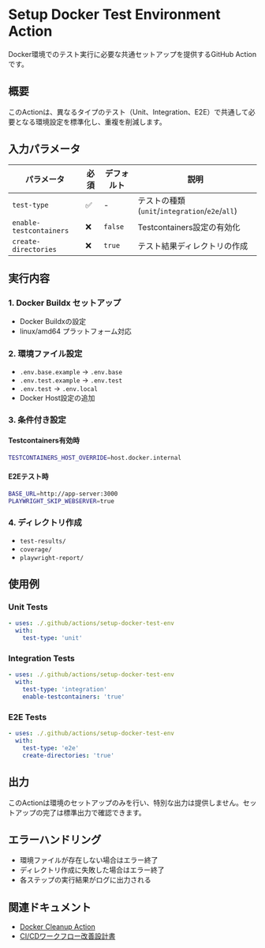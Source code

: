 # Setup Docker Test Environment Action

Docker環境でのテスト実行に必要な共通セットアップを提供するGitHub Actionです。

## 概要

このActionは、異なるタイプのテスト（Unit、Integration、E2E）で共通して必要となる環境設定を標準化し、重複を削減します。

## 入力パラメータ

| パラメータ | 必須 | デフォルト | 説明 |
|-----------|-----|-----------|-----|
| `test-type` | ✅ | - | テストの種類 (`unit`/`integration`/`e2e`/`all`) |
| `enable-testcontainers` | ❌ | `false` | Testcontainers設定の有効化 |
| `create-directories` | ❌ | `true` | テスト結果ディレクトリの作成 |

## 実行内容

### 1. Docker Buildx セットアップ
- Docker Buildxの設定
- linux/amd64 プラットフォーム対応

### 2. 環境ファイル設定
- `.env.base.example` → `.env.base`
- `.env.test.example` → `.env.test`
- `.env.test` → `.env.local`
- Docker Host設定の追加

### 3. 条件付き設定

#### Testcontainers有効時
```bash
TESTCONTAINERS_HOST_OVERRIDE=host.docker.internal
```

#### E2Eテスト時
```bash
BASE_URL=http://app-server:3000
PLAYWRIGHT_SKIP_WEBSERVER=true
```

### 4. ディレクトリ作成
- `test-results/`
- `coverage/`
- `playwright-report/`

## 使用例

### Unit Tests
```yaml
- uses: ./.github/actions/setup-docker-test-env
  with:
    test-type: 'unit'
```

### Integration Tests
```yaml
- uses: ./.github/actions/setup-docker-test-env
  with:
    test-type: 'integration'
    enable-testcontainers: 'true'
```

### E2E Tests
```yaml
- uses: ./.github/actions/setup-docker-test-env
  with:
    test-type: 'e2e'
    create-directories: 'true'
```

## 出力

このActionは環境のセットアップのみを行い、特別な出力は提供しません。セットアップの完了は標準出力で確認できます。

## エラーハンドリング

- 環境ファイルが存在しない場合はエラー終了
- ディレクトリ作成に失敗した場合はエラー終了
- 各ステップの実行結果がログに出力される

## 関連ドキュメント

- [Docker Cleanup Action](../docker-cleanup/README.md)
- [CI/CDワークフロー改善設計書](../../../docs/work_dir/docker_compose/functional-separation-design.md)